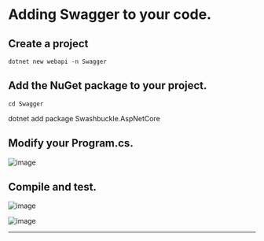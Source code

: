 # Adding Swagger to your code.

## Create a project


	dotnet new webapi -n Swagger

## Add the NuGet package to your project.

	cd Swagger
 
  dotnet add package Swashbuckle.AspNetCore
 

## Modify your Program.cs.

![image](https://github.com/user-attachments/assets/51a7f87a-2b77-431d-a3b9-7a148c453ade)
 

## Compile and test.

![image](https://github.com/user-attachments/assets/9b4249ed-6a49-4e35-b93e-89216ff9cdff)



![image](https://github.com/user-attachments/assets/3f24455d-37fa-4798-973a-14cd471b37e6)

---

 
 




